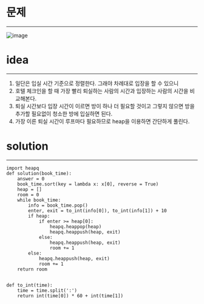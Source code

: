 # 문제
----
![image](https://user-images.githubusercontent.com/89527573/217166086-a9de46be-89e0-41e0-839f-677fa0d04ba7.png)

# idea
----
1. 일단은 입실 시간 기준으로 정렬한다. 그래야 차례대로 입장을 할 수 있으니    
2. 호텔 체크인을 할 때 가장 빨리 퇴실하는 사람의 시간과 입장하는 사람의 시간을 비교해본다.   
3. 퇴실 시간보다 입장 시간이 이르면 방이 하나 더 필요할 것이고 그렇지 않으면 방을 추가할 필요없이 청소한 방에 입실하면 된다.   
4. 가장 이른 퇴실 시간이 루프마다 필요하므로 heap을 이용하면 간단하게 풀린다. 

# solution 
----
```
import heapq
def solution(book_time):
    answer = 0
    book_time.sort(key = lambda x: x[0], reverse = True)
    heap = []
    room = 0
    while book_time:
        info = book_time.pop()
        enter, exit = to_int(info[0]), to_int(info[1]) + 10
        if heap:
            if enter >= heap[0]:
                heapq.heappop(heap)
                heapq.heappush(heap, exit)
            else:
                heapq.heappush(heap, exit)
                room += 1
        else:
            heapq.heappush(heap, exit)
            room += 1
    return room


def to_int(time):
    time = time.split(':')
    return int(time[0]) * 60 + int(time[1])
